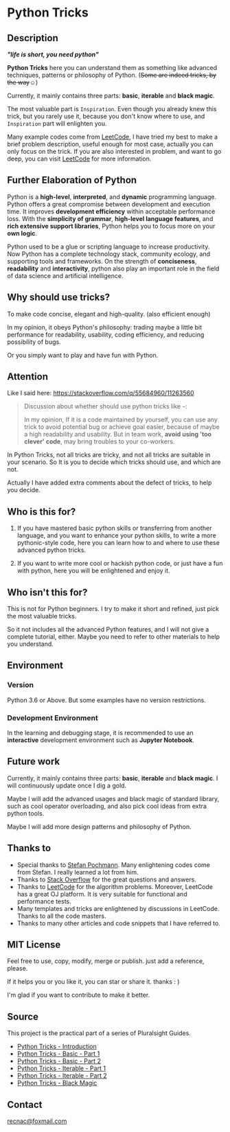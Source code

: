 # Python Tricks



## Description

***"life is short, you need python"***

**Python Tricks** here you can understand them as something like advanced techniques, patterns or philosophy of Python. (<strike>Some are indeed tricks, by the way</strike>☺)



Currently, it mainly contains three parts: **basic**, **iterable** and **black magic**.

The most valuable part is `Inspiration`.  Even though you already knew this trick, but you rarely use it, because you don't know where to use, and `Inspiration` part will enlighten you.



Many example codes come from [LeetCode](https://leetcode.com/problemset/all/), I have tried my best to make a brief problem description, useful enough for most case, actually you can only focus on the trick. If you are also interested in problem, and want to go deep, you can visit [LeetCode](https://leetcode.com/problemset/all/) for more information.



## Further Elaboration of Python

Python is a **high-level**, **interpreted**, and **dynamic** programming language. Python offers a great compromise between development and execution time. It improves **development efficiency** within acceptable performance loss. With the **simplicity of grammar**, **high-level language features**, and **rich extensive support libraries**, Python helps you to focus more on your **own logic**. 

Python used to be a glue or scripting language to increase productivity. Now Python has a complete technology stack, community ecology, and supporting tools and frameworks. On the strength of **conciseness**, **readability** and **interactivity**, python also play an important role in the field of data science and artificial intelligence.



## Why should use tricks?

To make code concise, elegant and high-quality. (also efficient enough)

In my opinion, it obeys Python's philosophy: trading maybe a little bit performance for readability, usability, coding efficiency, and reducing possibility of bugs.

Or you simply want to play and have fun with Python.



## Attention

Like I said here: https://stackoverflow.com/q/55684960/11263560

> Discussion about whether should use python tricks like `~`:
>
> In my opinion, If it is a code maintained by yourself, you can use any trick to avoid potential bug or achieve goal easier, because of maybe a high readability and usability. But in team work, **avoid using 'too clever' code**, may bring troubles to your co-workers.

In Python Tricks, not all tricks are tricky, and not all tricks are suitable in your scenario. So It is you to decide which tricks should use, and which are not.

Actually I have added extra comments about the defect of tricks, to help you decide.




## Who is this for?
1. If you have mastered basic python skills or transferring from another language, and you want to enhance your python skills, to write a more pythonic-style code, here you can learn how to and where to use these advanced python tricks. 

2. If you want to write more cool or hackish python code, or just have a fun with python, here you will be enlightened and enjoy it.



## Who isn't this for?

This is not for Python beginners. I try to make it short and refined, just pick the most valuable tricks.

So it not includes all the advanced Python features, and I will not give a complete tutorial, either.  Maybe you need to refer to other materials to help you understand.



## Environment

### Version

Python 3.6 or Above. But some examples have no version restrictions.



### **Development Environment**

In the learning and debugging stage, it is recommended to use an **interactive** development environment such as **Jupyter Notebook**.



## Future work

Currently, it mainly contains three parts: **basic**, **iterable** and **black magic**. I will continuously update once I dig a gold.

Maybe I will add the advanced usages and black magic of standard library, such as cool operator overloading, and also pick cool ideas from extra python tools. 

Maybe I will add more design patterns and philosophy of Python.



## Thanks to
* Special thanks to [Stefan Pochmann](https://leetcode.com/stefanpochmann/). Many enlightening codes come from Stefan. I really learned a lot from him.
* Thanks to [Stack Overflow](https://stackoverflow.com/) for the great questions and answers.
* Thanks to [LeetCode](https://leetcode.com/problemset/all/) for the algorithm problems. Moreover, LeetCode has a great OJ platform. It is very suitable for functional and performance tests.
* Many templates and tricks are enlightened by discussions in LeetCode. Thanks to all the code masters.
* Thanks to many other articles and code snippets that I have referred to.



## MIT License

Feel free to use, copy, modify, merge or publish. just add a reference, please. 

If it helps you or you like it, you can star or share it. thanks : )

I'm glad if you want to contribute to make it better.



## Source

This project is the practical part of a series of Pluralsight Guides. 

* [Python Tricks - Introduction](https://www.pluralsight.com/guides/python-tricks-introduction)
* [Python Tricks - Basic - Part 1](https://www.pluralsight.com/guides/python-tricks-basic-part-1)
* [Python Tricks - Basic - Part 2](https://www.pluralsight.com/guides/python-tricks-basic-part-2)
* [Python Tricks - Iterable - Part 1](https://www.pluralsight.com/guides/python-tricks-iterable-part-1)
* [Python Tricks - Iterable - Part 2](https://www.pluralsight.com/guides/python-tricks-iterable-part-2)
* [Python Tricks - Black Magic](https://www.pluralsight.com/guides/python-tricks-black-magic)

  

## Contact
recnac@foxmail.com
